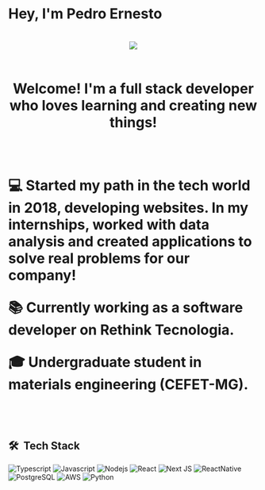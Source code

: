 <h1 align="left">Hey, I'm Pedro Ernesto<h1/>

<div align="center">
  <a href="https://www.linkedin.com/in/pedro-ernesto/" target="_blank"><img src="https://img.shields.io/badge/-LinkedIn-%230077B5?style=for-the-badge&logo=linkedin&logoColor=white" target="_blank">
  </a>
</div>

<br>

<p align="center">Welcome! I'm a full stack developer who loves learning and creating new things! </p>

<br>

💻 Started my path in the tech world in 2018, developing websites. In my internships, worked with data analysis and created applications to solve real problems for our company!

📚 Currently working as a software developer on Rethink Tecnologia.

🎓 Undergraduate student in materials engineering (CEFET-MG).

<br>

## 🛠 &nbsp;Tech Stack

![Typescript](https://img.shields.io/badge/TypeScript-007ACC?style=for-the-badge&logo=typescript&logoColor=white)
![Javascript](https://img.shields.io/badge/JavaScript-F7DF1E?style=for-the-badge&logo=javascript&logoColor=black)
![Nodejs](https://img.shields.io/badge/Node.js-43853D?style=for-the-badge&logo=node.js&logoColor=white)
![React](https://img.shields.io/badge/React-20232A?style=for-the-badge&logo=react&logoColor=61DAFB)
![Next JS](https://img.shields.io/badge/Next-black?style=for-the-badge&logo=next.js&logoColor=white)
![ReactNative](https://img.shields.io/badge/React_Native-20232A?style=for-the-badge&logo=react&logoColor=61DAFB)
![PostgreSQL](https://img.shields.io/badge/PostgreSQL-316192?style=for-the-badge&logo=postgresql&logoColor=white)
![AWS](https://img.shields.io/badge/Amazon_AWS-232F3E?style=for-the-badge&logo=amazon-aws&logoColor=white)
![Python](https://img.shields.io/badge/Python-14354C?style=for-the-badge&logo=python&logoColor=white)

<br><br>
